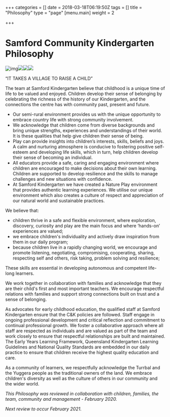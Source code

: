 +++
categories = []
date = 2018-03-18T06:19:50Z
tags = []
title = "Philosophy"
type = "page"
[menu.main]
weight = 2

+++
# Samford Community Kindergarten Philosophy

![img](https://www.samfordkindergarten.com.au/uploads/IMG_0840-1-225x300.jpg)![](https://www.samfordkindergarten.com.au/uploads/P1040678-300x225.jpg)![](https://www.samfordkindergarten.com.au/uploads/P1040650-300x225.jpg)![](https://www.samfordkindergarten.com.au/uploads/IMG_5608-300x225.jpg)

“IT TAKES A VILLAGE TO RAISE A CHILD”

The team at Samford Kindergarten believe that childhood is a unique time of life to be valued and enjoyed. Children develop their sense of belonging by celebrating the richness of the history of our Kindergarten, and the connections the centre has with community past, present and future.

* Our semi-rural environment provides us with the unique opportunity to embrace country life with strong community involvement.
* We acknowledge that children come from diverse backgrounds and bring unique strengths, experiences and understandings of their world. It is these qualities that help give children their sense of being.
* Play can provide insights into children’s interests, skills, beliefs and joys. A calm and nurturing atmosphere is conducive to fostering positive self-esteem and developing life skills, which in turn, help children develop their sense of becoming an individual.
* All educators provide a safe, caring and engaging environment where children are encouraged to make decisions about their own learning. Children are supported to develop resilience and the skills to manage challenges and new situations with confidence.
* At Samford Kindergarten we have created a Nature Play environment that provides authentic learning experiences. We utilise our unique environment which also creates a culture of respect and appreciation of our natural world and sustainable practices.

We believe that:

* children thrive in a safe and flexible environment, where exploration, discovery, curiosity and play are the main focus and where ‘hands-on’ experiences are valued;
* we embrace children's individuality and actively draw inspiration from them in our daily program;
* because children live in a rapidly changing world, we encourage and promote listening, negotiating, compromising, cooperating, sharing, respecting self and others, risk taking, problem solving and resilience;

These skills are essential in developing autonomous and competent life-long learners.

We work together in collaboration with families and acknowledge that they are their child's first and most important teachers. We encourage respectful relations with families and support strong connections built on trust and a sense of belonging.

As advocates for early childhood education, the qualified staff at Samford Kindergarten ensure that the C&K policies are followed. Staff engage in ongoing professional development and critical reflection and commitment to continual professional growth. We foster a collaborative approach where all staff are respected as individuals and are valued as part of the team and work closely to ensure that respectful relationships are built and maintained. The Early Years Learning Framework, Queensland Kindergarten Learning Guidelines and National Quality Standards are embedded in our daily practice to ensure that children receive the highest quality education and care.

As a community of learners, we respectfully acknowledge the Turrbal and the Yuggera people as the traditional owners of the land. We embrace children's diversity as well as the culture of others in our community and the wider world.

_This Philosophy was reviewed in collaboration with children, families, the team, community and management - February 2020._

_Next review to occur February 2021._
